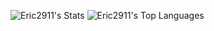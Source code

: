 
![Eric2911's Stats](https://github-readme-stats.vercel.app/api?username=Eric2911&theme=vue-dark&show_icons=true&hide_border=true&count_private=true)
![Eric2911's Top Languages](https://github-readme-stats.vercel.app/api/top-langs/?username=Eric2911&theme=vue-dark&show_icons=true&hide_border=true&layout=compact)
